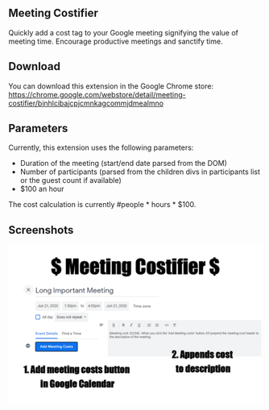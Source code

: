 ## Meeting Costifier

Quickly add a cost tag to your Google meeting signifying the value of meeting time. Encourage productive meetings and sanctify time.

## Download

You can download this extension in the Google Chrome store: https://chrome.google.com/webstore/detail/meeting-costifier/binhlcibajcpjcmnkagcommjdmealmno

## Parameters

Currently, this extension uses the following parameters:
- Duration of the meeting (start/end date parsed from the DOM)
- Number of participants (parsed from the children divs in participants list or the guest count if available)
- $100 an hour

The cost calculation is currently #people * hours * $100.

## Screenshots

![Image](screenshots/meeting_costifier.png)